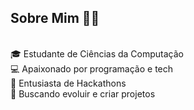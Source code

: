 ## Sobre Mim 👨‍💻
</br>
🎓 Estudante de Ciências da Computação </br>
💻 Apaixonado por programação e tech </br>
🎯 Entusiasta de Hackathons </br>
🚀 Buscando evoluir e criar projetos </br>


  
